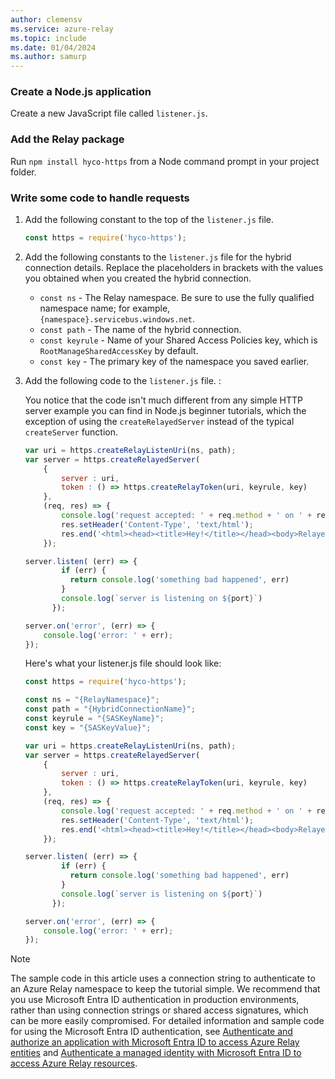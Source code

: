 ```yaml
---
author: clemensv
ms.service: azure-relay
ms.topic: include
ms.date: 01/04/2024
ms.author: samurp
---
```


### Create a Node.js application

Create a new JavaScript file called `listener.js`.

### Add the Relay package

Run `npm install hyco-https` from a Node command prompt in your project folder.

### Write some code to handle requests

1. Add the following constant to the top of the `listener.js` file.

    ```js
    const https = require('hyco-https');
    ```
2. Add the following constants to the `listener.js` file for the hybrid
   connection details. Replace the placeholders in brackets with the values you
   obtained when you created the hybrid connection.

   - `const ns` - The Relay namespace. Be sure to use the fully qualified namespace name; for example, `{namespace}.servicebus.windows.net`.
   - `const path` - The name of the hybrid connection.
   - `const keyrule` - Name of your Shared Access Policies key, which is `RootManageSharedAccessKey` by default.
   - `const key` -   The primary key of the namespace you saved earlier.

3. Add the following code to the `listener.js` file. :

    You notice that the code isn't much different from any simple HTTP server
    example you can find in Node.js beginner tutorials, which the exception of
    using the `createRelayedServer` instead of the typical `createServer`
    function.

    ```js
    var uri = https.createRelayListenUri(ns, path);
    var server = https.createRelayedServer(
        {
            server : uri,
            token : () => https.createRelayToken(uri, keyrule, key)
        },
        (req, res) => {
            console.log('request accepted: ' + req.method + ' on ' + req.url);
            res.setHeader('Content-Type', 'text/html');
            res.end('<html><head><title>Hey!</title></head><body>Relayed Node.js Server!</body></html>');
        });

    server.listen( (err) => {
            if (err) {
              return console.log('something bad happened', err)
            }
            console.log(`server is listening on ${port}`)
          });

    server.on('error', (err) => {
        console.log('error: ' + err);
    });
    ```
    Here's what your listener.js file should look like:
   
    ```js
    const https = require('hyco-https');
   
    const ns = "{RelayNamespace}";
    const path = "{HybridConnectionName}";
    const keyrule = "{SASKeyName}";
    const key = "{SASKeyValue}";
   
    var uri = https.createRelayListenUri(ns, path);
    var server = https.createRelayedServer(
        {
            server : uri,
            token : () => https.createRelayToken(uri, keyrule, key)
        },
        (req, res) => {
            console.log('request accepted: ' + req.method + ' on ' + req.url);
            res.setHeader('Content-Type', 'text/html');
            res.end('<html><head><title>Hey!</title></head><body>Relayed Node.js Server!</body></html>');
        });

    server.listen( (err) => {
            if (err) {
              return console.log('something bad happened', err)
            }
            console.log(`server is listening on ${port}`)
          });

    server.on('error', (err) => {
        console.log('error: ' + err);
    });
    ```

> [!NOTE]
> The sample code in this article uses a connection string to authenticate to an Azure Relay namespace to keep the tutorial simple. We recommend that you use Microsoft Entra ID authentication in production environments, rather than using connection strings or shared access signatures, which can be more easily compromised. For detailed information and sample code for using the Microsoft Entra ID authentication, see [Authenticate and authorize an application with Microsoft Entra ID to access Azure Relay entities](../authenticate-application.md) and [Authenticate a managed identity with Microsoft Entra ID to access Azure Relay resources](../authenticate-managed-identity.md).
